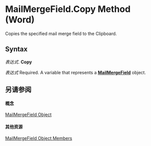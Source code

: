 
# MailMergeField.Copy Method (Word)

Copies the specified mail merge field to the Clipboard.


## Syntax

 _表达式_. **Copy**

 _表达式_ Required. A variable that represents a **[MailMergeField](8beb6228-079c-008c-10aa-3f8f711fcf5c.md)** object.


## 另请参阅


#### 概念


[MailMergeField Object](8beb6228-079c-008c-10aa-3f8f711fcf5c.md)
#### 其他资源


[MailMergeField Object Members](http://msdn.microsoft.com/library/c50297da-7c70-d74b-427e-60e3503ed570%28Office.15%29.aspx)